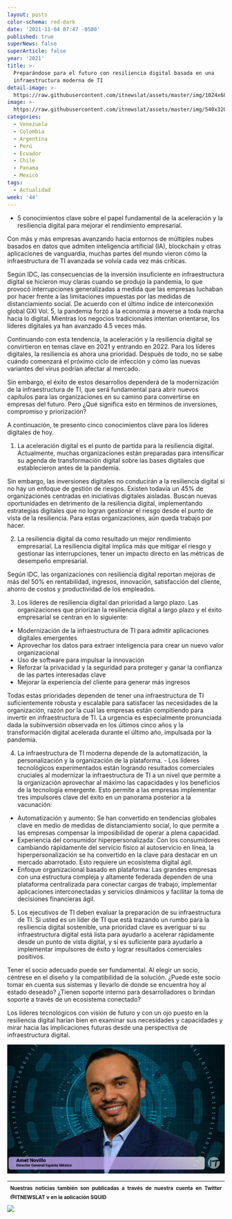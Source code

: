 ```yaml
---
layout: posts
color-schema: red-dark
date: '2021-11-04 07:47 -0500'
published: true
superNews: false
superArticle: false
year: '2021'
title: >-
  Preparándose para el futuro con resiliencia digital basada en una
  infraestructura moderna de TI 
detail-image: >-
  https://raw.githubusercontent.com/itnewslat/assets/master/img/1024x680/Amet-Novillo-g.jpg
image: >-
  https://raw.githubusercontent.com/itnewslat/assets/master/img/540x320/Amet-Novillo-p.jpg
categories:
  - Venezuela
  - Colombia
  - Argentina
  - Perú
  - Ecuador
  - Chile
  - Panama
  - Mexico
tags:
  - Actualidad
week: '44'
---
```

- 5 conocimientos clave sobre el papel fundamental de la aceleración y la resiliencia digital para mejorar el rendimiento empresarial.

Con más y más empresas avanzando hacia entornos de múltiples nubes basados en datos que admiten inteligencia artificial (IA), blockchain y otras aplicaciones de vanguardia, muchas partes del mundo vieron cómo la infraestructura de TI avanzada se volvía cada vez más críticas. 

Según IDC, las consecuencias de la inversión insuficiente en infraestructura digital se hicieron muy claras cuando se produjo la pandemia, lo que provocó interrupciones generalizadas a medida que las empresas luchaban por hacer frente a las limitaciones impuestas por las medidas de distanciamiento social. De acuerdo con el último índice de interconexión global GXI Vol. 5, la pandemia forzó a la economía a moverse a toda marcha hacia lo digital. Mientras los negocios tradicionales intentan orientarse, los líderes digitales ya han avanzado 4.5 veces más.

Continuando con esta tendencia, la aceleración y la resiliencia digital se convirtieron en temas clave en 2021 y entrando en 2022. Para los líderes digitales, la resiliencia es ahora una prioridad. Después de todo, no se sabe cuándo comenzará el próximo ciclo de infección y cómo las nuevas variantes del virus podrían afectar al mercado. 

Sin embargo, el éxito de estos desarrollos dependerá de la modernización de la infraestructura de TI, que será fundamental para abrir nuevos capítulos para las organizaciones en su camino para convertirse en empresas del futuro. Pero ¿Qué significa esto en términos de inversiones, compromiso y priorización? 

A continuación, te presento cinco conocimientos clave para los líderes digitales de hoy.

1.	La aceleración digital es el punto de partida para la resiliencia digital. Actualmente, muchas organizaciones están preparadas para intensificar su agenda de transformación digital sobre las bases digitales que establecieron antes de la pandemia.

Sin embargo, las inversiones digitales no conducirán a la resiliencia digital si no hay un enfoque de gestión de riesgos. Existen todavía un 45% de organizaciones centradas en iniciativas digitales aisladas. Buscan nuevas oportunidades en detrimento de la resiliencia digital, implementando estrategias digitales que no logran gestionar el riesgo desde el punto de vista de la resiliencia. Para estas organizaciones, aún queda trabajo por hacer.

2.	La resiliencia digital da como resultado un mejor rendimiento empresarial. La resiliencia
digital implica más que mitigar el riesgo y gestionar las interrupciones, tener un impacto directo en las métricas de desempeño empresarial. 



Según IDC, las organizaciones con resiliencia digital reportan mejoras de más del 50% en rentabilidad, ingresos, innovación, satisfacción del cliente, ahorro de costos y productividad de los empleados.

3.	Los líderes de resiliencia digital dan prioridad a largo plazo. Las organizaciones que priorizan la resiliencia digital a largo plazo y el éxito empresarial se centran en lo siguiente:
- Modernización de la infraestructura de TI para admitir aplicaciones digitales emergentes
- Aprovechar los datos para extraer inteligencia para crear un nuevo valor organizacional
- Uso de software para impulsar la innovación
- Reforzar la privacidad y la seguridad para proteger y ganar la confianza de las partes interesadas clave
- Mejorar la experiencia del cliente para generar más ingresos


Todas estas prioridades dependen de tener una infraestructura de TI suficientemente robusta y escalable para satisfacer las necesidades de la organización, razón por la cual las empresas están compitiendo para invertir en infraestructura de TI. La urgencia es especialmente pronunciada dada la subinversión observada en los últimos cinco años y la transformación digital acelerada durante el último año, impulsada por la pandemia.

4.	La infraestructura de TI moderna depende de la automatización, la personalización y la organización de la plataforma. - Los líderes tecnológicos experimentados están logrando resultados comerciales cruciales al modernizar la infraestructura de TI a un nivel que permite a la organización aprovechar al máximo las capacidades y los beneficios de la tecnología emergente. Esto permite a las empresas implementar tres impulsores clave del éxito en un panorama posterior a la vacunación:
 
- Automatización y aumento: Se han convertido en tendencias globales clave en medio de medidas de distanciamiento social, lo que permite a las empresas compensar la imposibilidad de operar a plena capacidad.
- Experiencia del consumidor hiperpersonalizada: Con los consumidores cambiando rápidamente del servicio físico al autoservicio en línea, la hiperpersonalización se ha convertido en la clave para destacar en un mercado abarrotado. Esto requiere un ecosistema digital ágil.
- Enfoque organizacional basado en plataforma: Las grandes empresas con una estructura compleja y altamente federada dependen de una plataforma centralizada para conectar cargas de trabajo, implementar aplicaciones interconectadas y servicios dinámicos y facilitar la toma de decisiones financieras ágil.


5.	Los ejecutivos de TI deben evaluar la preparación de su infraestructura de TI. Si usted es un líder de TI que está trazando un rumbo para la resiliencia digital sostenible, una prioridad clave es averiguar si su infraestructura digital está lista para ayudarlo a acelerar rápidamente desde un punto de vista digital, y si es suficiente para ayudarlo a implementar impulsores de éxito y lograr resultados comerciales positivos.
 


Tener el socio adecuado puede ser fundamental. Al elegir un socio, céntrese en el diseño y la compatibilidad de la solución. ¿Puede este socio tomar en cuenta sus sistemas y llevarlo de donde se encuentra hoy al estado deseado? ¿Tienen soporte interno para desarrolladores o brindan soporte a través de un ecosistema conectado?
 
Los líderes tecnológicos con visión de futuro y con un ojo puesto en la resiliencia digital harían bien en examinar sus necesidades y capacidades y mirar hacia las implicaciones futuras desde una perspectiva de infraestructura digital.

![](https://raw.githubusercontent.com/itnewslat/assets/master/img/540x320/Amet-Novillo-p.jpg)

<table style="height: 42px;" width="569">
<tbody>
<tr>
<td style="text-align: justify;"><sub><strong>Nuestras noticias también son publicadas a través de nuestra cuenta en Twitter <a href="https://twitter.com/itnewslat?lang=es">@ITNEWSLAT</a> y en la aplicación <a href="https://squidapp.co/en/">SQUID</a></strong></sub></td>
</tr>
</tbody>
</table>

<img src="https://tracker.metricool.com/c3po.jpg?hash=56f88a41e39ab42c063cc51676587a04"/>